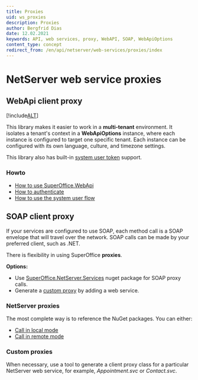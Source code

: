 ```yaml
---
title: Proxies
uid: ws_proxies
description: Proxies
author: Bergfrid Dias
date: 12.02.2021
keywords: API, web services, proxy, WebAPI, SOAP, WebApiOptions
content_type: concept
redirect_from: /en/api/netserver/web-services/proxies/index
---
```


# NetServer web service proxies

## WebApi client proxy

[!include[ALT](../../includes/webapi-client-intro.md)]

This library makes it easier to work in a **multi-tenant** environment. It isolates a tenant's context in a **WebApiOptions** instance, where each instance is configured to target one specific tenant. Each instance can be configured with its own language, culture, and timezone settings.

This library also has built-in [system user token][8] support.

### Howto

* [How to use SuperOffice.WebApi][5]
* [How to authenticate][4]
* [How to use the system user flow][7]

## SOAP client proxy

If your services are configured to use SOAP, each method call is a SOAP envelope that will travel over the network. SOAP calls can be made by your preferred client, such as .NET.

There is flexibility in using SuperOffice **proxies**.

**Options:**

* Use [SuperOffice.NetServer.Services][6] nuget package for SOAP proxy calls.
* Generate a [custom proxy][3] by adding a web service.

### NetServer proxies

The most complete way is to reference the NuGet packages. You can either:

* [Call in local mode][1]
* [Call in remote mode][2]

### Custom proxies

When necessary, use a tool to generate a client proxy class for a particular NetServer web service, for example, *Appointment.svc* or *Contact.svc*.

<!-- Referenced links -->
[1]: built-in.md#locally
[2]: built-in.md#remotely
[3]: custom.md
[4]: superoffice-webapi/iauthorization.md
[5]: superoffice-webapi/index.md
[6]: https://www.nuget.org/packages/SuperOffice.NetServer.Services
[7]: superoffice-webapi/systemuserclient.md
[8]: ../../authentication/online/auth-application/index.md
